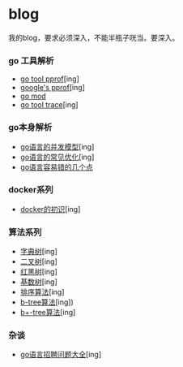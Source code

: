 # blog
我的blog，要求必须深入，不能半瓶子咣当。要深入。

### go 工具解析
- [go tool pprof](https://github.com/googege/blog/tree/master/go/tool/pprof/README.md)[ing]
- [google's pprof](https://github.com/googege/blog/tree/master/go/tool/gpprof/README.md)[ing]
- [go mod](https://github.com/googege/blog/tree/master/go/tool/goMod/README.md)
- [go tool trace](https://github.com/googege/blog/tree/master/go/tool/trace/README.md)[ing]
### go本身解析
- [go语言的并发模型](https://github.com/googege/blog/tree/master/go/go/concurrency/README.md)[ing]
- [go语言的常见优化](https://github.com/googege/blog/tree/master/go/go/optimization/README.md)[ing]
- [go语言容易错的几个点](https://github.com/googege/blog/tree/master/go/go/important/README.md)
### docker系列
- [docker的初识](https://github.com/googege/blog/tree/master/docker/helloWorld/README.md)[ing]
### 算法系列
- [字典树](https://github.com/googege/blog/tree/master/algorithm/trie-tree/README.md)[ing]
- [二叉树](https://github.com/googege/blog/tree/master/algorithm/binary-tree/README.md)[ing]
- [红黑树](https://github.com/googege/blog/tree/master/algorithm/red-black-tree/README.md)[ing]
- [基数树](https://github.com/googege/blog/tree/master/algorithm/radix-tree/README.md)[ing]
- [排序算法](https://github.com/googege/blog/tree/master/algorithm/sequence/README.md)[ing]
- [b-tree算法](https://github.com/googege/blog/tree/master/algorithm/b-tree/README.md)[ing])
- [b+-tree算法](https://github.com/googege/blog/tree/master/algorithm/b+-tree/README.md)[ing]
### 杂谈
- [go语言招聘问题大全](https://github.com/googege/blog/tree/master/mixtalk/go-application-question/README.md)[ing]